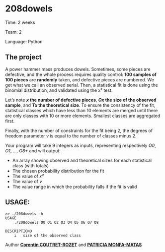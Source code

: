 208dowels
===

Time:       2 weeks

Team:       2

Language:   Python


The project
----
A power hammer mass produces dowels. Sometimes, some pieces are defective, and the whole process requires quality control: **100 samples of 100 pieces** are **randomly** taken, and defective pieces are numbered. We get what we call an observed serial. Then, a statistical fit is done using the binomial distribution, and validated using the x² test.


Let’s note ***x* the number of defective pieces**, ***Ox* the size of the observed sample**, and ***Tx* the theoretical size**. To ensure the consistency of the fit, statistical classes which have less than 10 elements are merged until there are only classes with 10 or more elements. Smallest classes are aggregated first. 


Finally, with the number of constraints for the fit being 2, the degrees of freedom parameter *ν* is equal to the number of classes minus 2.

Your program will take 9 integers as inputs, representing respectively *O0*, *O1*, ..., *O8+* and will output:
* An array showing observed and theoretical sizes for each statistical class (with totals)
* The chosen probability distribution for the fit
* The value of *x²*
* The value of *ν*
* The value range in which the probability falls if the fit is valid


## USAGE:

```
>> ./208dowels -h
USAGE
    ./208dowels O0 O1 O2 O3 O4 O5 O6 O7 O8

DESCRIPTIONO
    i   size of the observed class
```



Author [**Corentin COUTRET-ROZET**](https://github.com/sheiiva) and [**PATRICIA MONFA-MATAS**](https://github.com/patumm)

